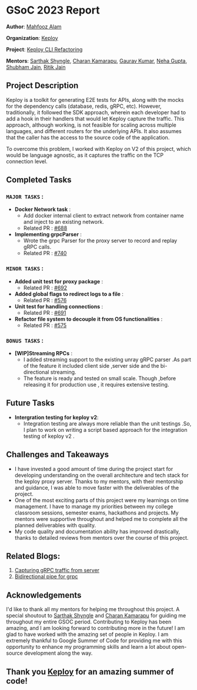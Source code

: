 # GSoC 2023 Report



**Author**: [Mahfooz Alam](https://github.com/aerowisca)

**Organization**: [Keploy](https://www.keploy.io/)

**Project**: [Keploy CLI Refactoring](https://github.com/keploy/gsoc/tree/main/2023#projects-list)

**Mentors**: [Sarthak Shyngle](https://github.com/Sarthak160), [Charan Kamarapu](https://github.com/charankamarapu), [Gaurav Kumar](https://github.com/gouravkrosx), [Neha Gupta](https://github.com/nehagup), [Shubham Jain](https://github.com/slayerjain), [Ritik Jain](https://github.com/re-Tick)

## Project Description

Keploy is a toolkit for generating E2E tests for APIs, along with the mocks for the dependency calls (database, redis, gRPC, etc). However, traditionally, it followed the SDK approach, wherein each developer had to add a hook in their handlers that would let Keploy capture the traffic. This approach, although working, is not feasible for scaling across multiple languages, and different routers for the underlying APIs. It also assumes that the caller has the access to the source code of the application.

To overcome this problem, I worked with Keploy on V2 of this project, which would be language agnostic, as it captures the traffic on the TCP connection level.

## Completed Tasks
###  `MAJOR TASKS` :
- **Docker Network task** : 
     - Add docker internal client to extract network from container name and inject to an existing network. 
     - Related PR : [#688](https://github.com/keploy/keploy/pull/688)
- **Implementing grpcParser** : 
    - Wrote the grpc Parser for the proxy server to record and replay gRPC calls. 
    - Related PR : [#740](https://github.com/keploy/keploy/pull/740)

### `MINOR TASKS` :
- **Added unit test for proxy package** : 
     - Related PR : [#692](https://github.com/keploy/keploy/pull/692)
- **Added global flags to redirect logs to a file** : 
    - Related PR : [#576](https://github.com/keploy/keploy/pull/576)
- **Unit test for handling connections** : 
    - Related PR : [#691](https://github.com/keploy/keploy/pull/691)
- **Refactor file system to decouple it from OS functionalities** : 
     - Related PR : [#575](https://github.com/keploy/keploy/pull/575)
### `BONUS TASKS` :
* **[WIP]Streaming RPCs** : 
    - I added streaming support to the existing unray gRPC parser .As part of the feature it included client side ,server side  and the bi-directional streaming.
    - The feature is ready and tested on small scale. Though ,before releasing it for production use , it requires extensive testing.



## Future Tasks
* **Intergration testing for keploy v2**:
    - Integration testing are always more reliable than the unit testings .So, I plan to work on writing a script based approach for the integration testing of keploy v2 .
    
## Challenges and Takeaways
- I have invested a good amount of time during the project start for developing understanding on the overall architecture and tech stack for the keploy proxy server. Thanks to my mentors, with their mentorship and guidance, I was able to move faster with the deliverables of the project.
- One of the most exciting parts of this project were my learnings on time management. I have to manage my priorities between my college classroom sessions, semester exams, hackathons and projects. My mentors were supportive throughout and helped me to complete all the planned deliverables with quality.
- My code quality and documentation ability has improved drastically, thanks to detailed reviews from mentors over the course of this project.

## Related Blogs:
1. [Capturing gRPC traffic from server](https://contratiempo.netlify.app/gsoc/wireshark/capture_grpc_traffic_from_server/)
2. [Bidirectional pipe for grpc](https://contratiempo.netlify.app/gsoc/wireshark/bidirectional_pipe_for_grpc/)
## Acknowledgements
I'd like to thank all my mentors for helping me throughout this project. A special shoutout to [Sarthak Shyngle](https://github.com/Sarthak160) and [Charan Kamarapu](https://github.com/charankamarapu) for guiding me throughout my entire GSOC period.
Contributing to Keploy has been amazing, and I am looking forward to contributing more in the future! I am glad to have worked with the amazing set of people in Keploy. I am extremely thankful to Google Summer of Code for providing me with this opportunity to enhance my programming skills and learn a lot about open-source development along the way.

## Thank you [Keploy](https://keploy.io/) for an amazing summer of code!
